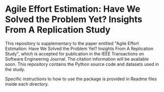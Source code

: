 # Agile Effort Estimation: Have We Solved the Problem Yet? Insights From A Replication Study

This repository is supplementary to the paper entitled "Agile Effort Estimation: Have We Solved the Problem Yet? Insights From A Replication Study", which is accepted for publication in the IEEE Transactions on Software Engineering Journal. The citation information will be available soon. This repository contains the Python source code and datasets used in the study.

Specific instructions to how to use the package is provided in Readme files inside each directory. 
